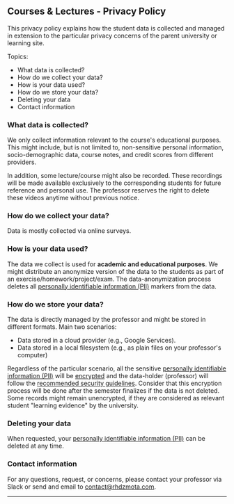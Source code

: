 
## Courses & Lectures - Privacy Policy

This privacy policy explains how the student data is collected and managed 
in extension to the particular privacy concerns of the parent university or learning site.

Topics: 

* What data is collected? 
* How do we collect your data? 
* How is your data used? 
* How do we store your data? 
* Deleting your data
* Contact information

### What data is collected? 

We only collect information relevant to the course's educational purposes.
This might include, but is not limited to, non-sensitive personal information, socio-demographic data, course notes, and credit scores from different providers.

In addition, some lecture/course might also be recorded. These recordings will be made available exclusively to the 
corresponding students for future reference and personal use. The professor reserves the right to delete these videos
anytime without previous notice.

### How do we collect your data? 

Data is mostly collected via online surveys.

### How is your data used? 

The data we collect is used for **academic and educational purposes**. We might distribute an anonymize version of the data to the students as part of an exercise/homework/project/exam. The data-anonymization process deletes all [personally identifiable information (PII)] markers from the data. 

### How do we store your data? 

The data is directly managed by the professor and might be stored in different formats. Main two scenarios: 

* Data stored in a cloud provider (e.g., Google Services).
* Data stored in a local filesystem (e.g., as plain files on your professor's computer)

Regardless of the particular scenario, all the sensitive [personally identifiable information (PII)]
will be [encrypted](https://searchsecurity.techtarget.com/definition/encryption)
and the data-holder (professor) will follow the [recommended security guidelines](https://www.ngdata.com/data-privacy-guide-for-banks-and-financial-institutions/).
Consider that this encryption process will be done after the semester finalizes if the data is not deleted.
Some records might remain unencrypted, if they are considered as relevant student "learning evidence" by the university.

### Deleting your data

When requested, your [personally identifiable information (PII)] can be deleted at any time. 

### Contact information

For any questions, request, or concerns, please contact your professor via Slack or send and email to [contact@rhdzmota.com](https://rhdzmota.com/).


---

[personally identifiable information (PII)]: https://searchfinancialsecurity.techtarget.com/definition/personally-identifiable-information
